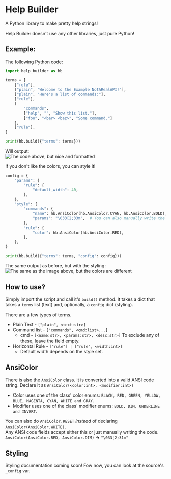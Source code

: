 # Help Builder
A Python library to make pretty help strings!

Help Builder doesn't use any other libraries, just pure Python!

## Example:

The following Python code:
```python
import help_builder as hb

terms = [
    ["rule"],
    ["plain", "Welcome to the Example NotARealAPI!"],
    ["plain", "Here's a list of commands:"],
    ["rule"],
    [
        "commands",
        ["help", "", "Show this list."],
        ["foo", "<bar> <baz>", "Some command."]
    ],
    ["rule"],
]

print(hb.build({"terms": terms}))
```
Will output: \
![The code above, but nice and formatted](https://user-images.githubusercontent.com/24496547/142094247-8688077f-13a4-4367-8e13-37fd9889a168.png)

If you don't like the colors, you can style it!
```python
config = {
    "params": {
        "rule": {
            "default_width": 40,
        },
    },
    "style": {
        "commands": {
            "name": hb.AnsiColor(hb.AnsiColor.CYAN, hb.AnsiColor.BOLD),  # ANSI color helper class!
            "params": "\033[2;33m",  # You can also manually write the codes.
        },
        "rule": {
            "color": hb.AnsiColor(hb.AnsiColor.RED),
        },
    },
}

print(hb.build({"terms": terms, "config": config}))
```

The same output as before, but with the styling: \
![The same as the image above, but the colors are different](https://user-images.githubusercontent.com/24496547/142095257-241b070a-8d42-480e-8309-f0ebce74ec9d.png)

## How to use?

Simply import the script and call it's `build()` method.
It takes a dict that takes a `terms` list (text) and, optionally, a `config` dict (styling).

There are a few types of terms.

* Plain Text - `["plain", <text:str>]`
* Command list - `["commands", <cmd:list>...]`
  * cmd - `[<name:str>, <params:str>, <desc:str>]`
    To exclude any of these, leave the field empty.
* Horizontal Rule - `["rule"] | ["rule", <width:int>]`
  * Default width depends on the style set.

## AnsiColor

There is also the `AnsiColor` class. It is converted into a valid ANSI code string.
Declare it as `AnsiColor(<color:int>, <modifier:int>)`
* Color uses one of the class' color enums: `BLACK, RED, GREEN, YELLOW, BLUE, MAGENTA, CYAN, WHITE and GRAY`.
* Modifier uses one of the class' modifier enums: `BOLD, DIM, UNDERLINE and INVERT`.

You can also do `AnsiColor.RESET` *instead* of declaring `AnsiColor(AnsiColor.WHITE)`. \
Any ANSI code fields accept either this or just manually writing the code. \
`AnsiColor(AnsiColor.RED, AnsiColor.DIM)` **→** `"\033[2;31m"`

## Styling

Styling documentation coming soon! Fow now, you can look at the source's `_config` var.
